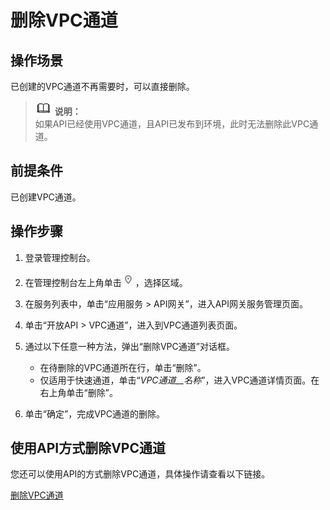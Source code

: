 # 删除VPC通道<a name="apig-zh-ug-180425083"></a>

## 操作场景<a name="section1049118613499"></a>

已创建的VPC通道不再需要时，可以直接删除。

>![](public_sys-resources/icon-note.gif) **说明：**   
>如果API已经使用VPC通道，且API已发布到环境，此时无法删除此VPC通道。  

## 前提条件<a name="section2234711104910"></a>

已创建VPC通道。

## 操作步骤<a name="section19956948123818"></a>

1.  登录管理控制台。
2.  在管理控制台左上角单击![](figures/icon-region.png)，选择区域。
3.  在服务列表中，单击“应用服务 \> API网关”，进入API网关服务管理页面。
4.  单击“开放API \> VPC通道”，进入到VPC通道列表页面。
5.  通过以下任意一种方法，弹出“删除VPC通道”对话框。
    -   在待删除的VPC通道所在行，单击“删除”。
    -   仅适用于快速通道，单击“_VPC通道__名称_”，进入VPC通道详情页面。在右上角单击“删除”。

6.  单击“确定”，完成VPC通道的删除。

## 使用API方式删除VPC通道<a name="zh-cn_topic_0080101678_section7546754133419"></a>

您还可以使用API的方式删除VPC通道，具体操作请查看以下链接。

[删除VPC通道](https://support.huaweicloud.com/api-apig/apig-zh-api-180713163.html)

